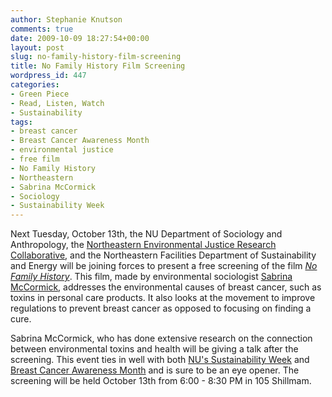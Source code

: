 ```yaml
---
author: Stephanie Knutson
comments: true
date: 2009-10-09 18:27:54+00:00
layout: post
slug: no-family-history-film-screening
title: No Family History Film Screening
wordpress_id: 447
categories:
- Green Piece
- Read, Listen, Watch
- Sustainability
tags:
- breast cancer
- Breast Cancer Awareness Month
- environmental justice
- free film
- No Family History
- Northeastern
- Sabrina McCormick
- Sociology
- Sustainability Week
---
```


Next Tuesday, October 13th, the NU Department of Sociology and Anthropology, the [Northeastern Environmental Justice Research Collaborative](http://www.socant.neu.edu/research/justice_research/), and the Northeastern Facilities Department of Sustainability and Energy will be joining forces to present a free screening of the film [_No Family History_](http://www.nofamilyhistory.org/). This film, made by environmental sociologist [Sabrina McCormick](http://sociology.msu.edu/smccormick.html), addresses the environmental causes of breast cancer, such as toxins in personal care products. It also looks at the movement to improve regulations to prevent breast cancer as opposed to focusing on finding a cure.

Sabrina McCormick, who has done extensive research on the connection between environmental toxins and health will be giving a talk after the screening. This event ties in well with both [NU's Sustainability Week](http://www.northeastern.edu/sustainability/events/index.html) and [Breast Cancer Awareness Month](http://www.nbcam.org/) and is sure to be an eye opener. The screening will be held October 13th from 6:00 - 8:30 PM in 105 Shillmam.
